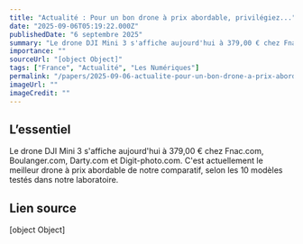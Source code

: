```yaml
---
title: "Actualité : Pour un bon drone à prix abordable, privilégiez..."
date: "2025-09-06T05:19:22.000Z"
publishedDate: "6 septembre 2025"
summary: "Le drone DJI Mini 3 s'affiche aujourd'hui à 379,00 € chez Fnac.com, Boulanger.com, Darty.com et Digit-photo.com. C'est actuellement le meilleur drone à prix abordable de notre comparatif, selon les 10 modèles testés dans notre laboratoire."
importance: ""
sourceUrl: "[object Object]"
tags: ["France", "Actualité", "Les Numériques"]
permalink: "/papers/2025-09-06-actualite-pour-un-bon-drone-a-prix-abordable-privilegiez"
imageUrl: ""
imageCredit: ""
---
```


## L’essentiel

Le drone DJI Mini 3 s'affiche aujourd'hui à 379,00 € chez Fnac.com, Boulanger.com, Darty.com et Digit-photo.com. C'est actuellement le meilleur drone à prix abordable de notre comparatif, selon les 10 modèles testés dans notre laboratoire.

## Lien source

[object Object]

